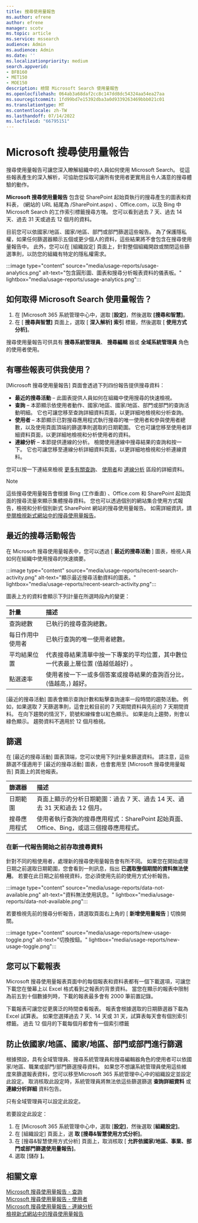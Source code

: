 ```yaml
---
title: 搜尋使用量報告
ms.author: efrene
author: efrene
manager: scotv
ms.topic: article
ms.service: mssearch
audience: Admin
ms.audience: Admin
ms.date: ''
ms.localizationpriority: medium
search.appverid:
- BFB160
- MET150
- MOE150
description: 檢閱 Microsoft Search 使用量報告
ms.openlocfilehash: 064ab3a68daf2cc8c147dd8dc54324aa54ea27aa
ms.sourcegitcommit: 1fd99bd7e15392dba3a0d9339263469bbb021c01
ms.translationtype: MT
ms.contentlocale: zh-TW
ms.lasthandoff: 07/14/2022
ms.locfileid: "66795151"
---
```

# <a name="microsoft-search-usage-reports"></a>Microsoft 搜尋使用量報告

搜尋使用量報告可讓您深入瞭解組織中的人員如何使用 Microsoft Search。 從這些報表產生的深入解析，可協助您採取可讓所有使用者更實用且令人滿意的搜尋體驗的動作。   

**Microsoft 搜尋使用量報告** 包含從 SharePoint 起始頁執行的搜尋產生的圖表和資料表， (網站的 URL 結尾為 /SharePoint.aspx) 、Office.com，以及 Bing 中 Microsoft Search 的工作索引標籤搜尋方塊。 您可以看到過去 7 天、過去 14 天、過去 31 天或過去 12 個月的資料。   

目前您可以依國家/地區、國家/地區、部門或部門篩選這些報告。 為了保護隱私權，如果任何篩選器顯示五個或更少個人的資料，這些結果將不會包含在搜尋使用量報告中。 此外，您可以在 [組織設定] 頁面上，針對整個組織開啟或關閉這些篩選準則，以防您的組織有特定的隱私權需求。  

:::image type="content" source="media/usage-reports/usage-analytics.png" alt-text="包含圓形圖、圖表和搜尋分析報表資料的儀表板。" lightbox="media/usage-reports/usage-analytics.png":::

## <a name="how-to-get-to-the-microsoft-search-usage-reports"></a>如何取得 Microsoft Search 使用量報告？ 

1. 在 [Microsoft 365 系統管理中心中，選取 [**設定]**，然後選取 **[搜尋和智慧]**。  
2. 在 [ **搜尋與智慧]** 頁面上，選取 [ **深入解析] 索引** 標籤，然後選取 [ **使用方式分析]**。 

搜尋使用量報告可供具有 **搜尋系統管理員**、 **搜尋編輯** 器或 **全域系統管理員** 角色的使用者使用。

## <a name="what-reports-are-available-to-me"></a>有哪些報表可供我使用？ 

[Microsoft 搜尋使用量報告] 頁面會透過下列四份報告提供搜尋資料：

- **最近的搜尋活動** – 此圖表提供人員如何在組織中使用搜尋的快速檢視。 
- **查詢** – 本節顯示依使用者動作、國家/地區、國家/地區、部門或部門的查詢活動明細。 它也可讓您移至查詢詳細資料頁面，以更詳細地檢視和分析查詢。 
- **使用者** – 本節顯示已對搜尋應用程式執行搜尋的唯一使用者和參與使用者總數，以及使用頁面頂端的篩選準則選取的日期範圍。 它也可讓您移至使用者詳細資料頁面，以更詳細地檢視和分析使用者的資料。
- **連線分析** – 本節提供連線的分析。 檢閱使用連線中搜尋結果的查詢和按一下。 它也可讓您移至連線分析詳細資料頁面，以更詳細地檢視和分析連線資料。 

您可以按一下連結來檢視 [更多有關查詢](queries-usage-reports.md)、 [使用者](users-search-reports.md)和 [連線分析](connection-analytics-reports.md) 區段的詳細資料。 

> [!NOTE]
> 這些搜尋使用量報告會根據 Bing (工作垂直) 、Office.com 和 SharePoint 起始頁面的搜尋流量來顯示集體搜尋資料。 您也可以透過個別的網站集合使用方式報告，檢視和分析個別新式 SharePoint 網站的搜尋使用量報告。 如需詳細資訊，請 [參閱檢視新式網站中的搜尋使用量報告](/sharepoint/view-search-usage-reports-modern-sites)。

## <a name="recent-search-activity-report"></a>最近的搜尋活動報告

在 Microsoft 搜尋使用量報表中，您可以透過 [ **最近的搜尋活動** ] 圖表，檢視人員如何在組織中使用搜尋的快速摘要。 

:::image type="content" source="media/usage-reports/recent-search-activity.png" alt-text="顯示最近搜尋活動資料的圖表。" lightbox="media/usage-reports/recent-search-activity.png"::: 

圖表上方的資料會顯示下列計量在所選時段內的變更： 

| 計量 | 描述 |
|:-----|:-----|
|查詢總數 |已執行的搜尋查詢總數。  |
|每日作用中使用者 |已執行查詢的唯一使用者總數。  |
|平均結果位置 |代表搜尋結果清單中按一下專案的平均位置，其中數位一代表最上層位置 (值越低越好) 。|
|點選速率 |使用者按一下一或多個答案或搜尋結果的查詢百分比， (值越高，) 越好。 |

[最近的搜尋活動] 圖表會顯示查詢計數和點擊查詢速率一段時間的趨勢活動。 例如，如果選取 7 天篩選準則，這會比較目前的 7 天期間資料與先前的 7 天期間資料。 在向下趨勢的情況下，箭號和線條會以紅色顯示。 如果是向上趨勢，則會以綠色顯示。 趨勢資料不適用於 12 個月檢視。 

## <a name="filters"></a>篩選
在 [最近的搜尋活動] 圖表頂端，您可以使用下列計量來篩選資料。 請注意，這些篩選不僅適用于 [最近的搜尋活動] 圖表，也會套用至 [Microsoft 搜尋使用量報告] 頁面上的其他報表。 

| 篩選器 | 描述 |
|:-----|:-----|
|日期範圍 |頁面上顯示的分析日期範圍：過去 7 天、過去 14 天、過去 31 天和過去 12 個月。  |
|搜尋應用程式 |使用者執行查詢的搜尋應用程式：SharePoint 起始頁面、Office、Bing，或這三個搜尋應用程式。  |

### <a name="accessing-search-data-prior-to-the-start-of-new-generation-reports"></a>在新一代報告開始之前存取搜尋資料 

針對不同的租使用者，處理新的搜尋使用量報告會有所不同。 如果您在開始處理日期之前選取日期範圍，您會看到一則訊息，指出 **已選取整個期間的資料無法使用**。 若要在此日期之前檢視資料，您必須使用先前的使用方式分析報告。 

:::image type="content" source="media/usage-reports/data-not-available.png" alt-text="資料無法使用訊息。" lightbox="media/usage-reports/data-not-available.png":::

若要檢視先前的搜尋分析報告，請選取頁面右上角的 [ **新增使用量報告** ] 切換開關。 

:::image type="content" source="media/usage-reports/new-usage-toggle.png" alt-text="切換按鈕。" lightbox="media/usage-reports/new-usage-toggle.png":::

## <a name="you-can-download-reports"></a>您可以下載報表
Microsoft 搜尋使用量報表頁面中的每個報表和資料表都有一個下載選項，可讓您下載您在螢幕上以 Excel 格式看到之報表的背景資料。 當您在顯示的報表中限制為前五到十個數據列時，下載的報表最多會有 2000 筆前置記錄。  

下載報表可讓您從更廣泛的時間查看報表。 報表會根據選取的日期篩選器下載為 Excel 試算表。 如果您選擇過去 7 天、14 天或 31 天，試算表每天會有個別索引標籤。 過去 12 個月的下載每個月都會有一個索引標籤

## <a name="prevent-filtering-by-country-occupation-department-or-division"></a>防止依國家/地區、國家/地區、部門或部門進行篩選
根據預設，具有全域管理員、搜尋系統管理員和搜尋編輯器角色的使用者可以依國家/地區、職業或部門/部門篩選搜尋資料。 如果您不想讓系統管理員使用這些維度來篩選報表資料，您可以移至Microsoft 365 系統管理中心中的組織設定並設定此設定。  取消核取此設定時，系統管理員將無法依這些篩選篩選 **查詢詳細資料** 或 **連線分析詳細** 資料包告。  

只有全域管理員可以設定此設定。

若要設定此設定：
1. 在 [Microsoft 365 系統管理中心中，選取 [**設定]**，然後選取 [**組織設定]**。 
2. 在 [組織設定] 頁面上，選 **取 [搜尋&智慧使用方式分析]**。 
3. 在 [搜尋&智慧使用方式分析] 頁面上，取消核取 [ **允許依國家/地區、事業、部門或部門篩選使用量報告]**。
4. 選取 [儲存 **]**。 

## <a name="related-articles"></a>相關文章

[Microsoft 搜尋使用量報告 - 查詢](queries-usage-reports.md)</br>
[Microsoft 搜尋使用量報告 - 使用者](users-search-reports.md)</br>
[Microsoft 搜尋使用量報告 - 連線分析](connection-analytics-reports.md)</br>
[檢視新式網站中的搜尋使用量報告](/sharepoint/view-search-usage-reports-modern-sites)


